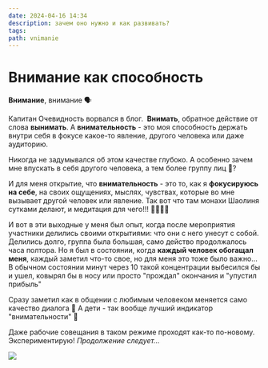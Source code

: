 ```yaml
---
date: 2024-04-16 14:34
description: зачем оно нужно и как развивать?
tags: 
path: vnimanie
---
```

# Внимание как способность

**Внимание**, внимание 🗣

Капитан Очевидность ворвался в блог.  **Внимать**, обратное действие от слова **вынимать**. А **внимательность** - это моя способность держать внутри себя в фокусе какое-то явление, другого человека или даже аудиторию.   

Никогда не задумывался об этом качестве глубоко. А особенно зачем мне впускать в себя другого человека, а тем более группу лиц 🤔? 

И для меня открытие, что **внимательность** - это то, как я **фокусируюсь на себе**, на своих ощущениях, мыслях, чувствах, которые во мне вызывает другой человек или явление. Так вот что там монахи Шаолиня сутками делают, и медитация для чего!!! 🤗💡🧘‍♂️

И вот в эти выходные у меня был опыт, когда после мероприятия участники делились своими открытиями: что они с него унесут с собой. Делились долго, группа была большая, само действо продолжалось часа полтора. Но я был в состоянии, когда **каждый человек обогащал меня**, каждый заметил что-то свое, но для меня это тоже было важно... В обычном состоянии минут через 10 такой концентрации выбесился бы и ушел, ковырял бы в носу или просто "прождал" окончания и "упустил прибыль"
  
Сразу заметил как в общении с любимым человеком меняется само качество диалога 🌷 А дети - так вообще лучший индикатор "внимательности" 💪

Даже рабочие совещания в таком режиме проходят как-то по-новому. Экспериментирую! _Продолжение следует..._

![](https://habrastorage.org/webt/zi/5c/ef/zi5ceffm1bmdoy_l_jsulxzb9o4.jpeg)